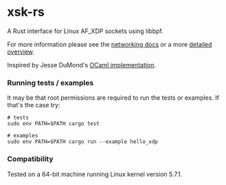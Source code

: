 # xsk-rs

A Rust interface for Linux AF_XDP sockets using libbpf. 

For more information please see the [networking docs](https://www.kernel.org/doc/html/latest/networking/af_xdp.html)
or a more [detailed overview](http://vger.kernel.org/lpc_net2018_talks/lpc18_paper_af_xdp_perf-v2.pdf).

Inspired by Jesse DuMond's [OCaml implementation](https://github.com/suttonshire/ocaml-xsk).

### Running tests / examples

It may be that root permissions are required to run the tests or examples. If that's the case try:

```
# tests
sudo env PATH=$PATH cargo test

# examples
sudo env PATH=$PATH cargo run --example hello_xdp
```

### Compatibility

Tested on a 64-bit machine running Linux kernel version 5.7.1.
